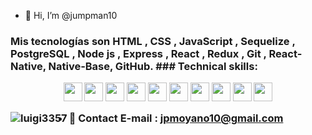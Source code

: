 - 👋 Hi, I’m @jumpman10

<!---
jumpman10/jumpman10 is a ✨ special ✨ repository because its `README.md` (this file) appears on your GitHub profile.
You can click the Preview link to take a look at your changes.
--->
### 
<a href="https://www.linkedin.com/in/juanpablo-moyano/">
</a></p>
<h3>  Mis tecnologías son HTML , CSS , JavaScript , Sequelize , PostgreSQL , Node js , Express , React , Redux , Git , React- Native, Native-Base, GitHub.
### Technical skills:  
<p align="center">
  <img src="https://user-images.githubusercontent.com/90634488/154065141-70c30e3c-30e7-4adf-91d1-d0b0256a24ee.png" width="30" height="30" align="center"/>
  <img src="https://user-images.githubusercontent.com/90634488/154065246-c172011a-63b6-47e7-9ae4-62d9ad40511e.png" width="30" height="30" align="center"/>
  <img src="https://user-images.githubusercontent.com/90634488/154065303-5b254d56-352d-48ba-b908-7f509f60e221.png" width="30" height="30" align="center"/>
  <img src="https://user-images.githubusercontent.com/90634488/154065351-e8cf5a47-8ef5-4272-b6c4-bf18e0c1a53d.png" width="30" height="30" align="center"/>
  <img src="https://user-images.githubusercontent.com/90634488/154065360-66f03302-95a5-4b28-91cb-932e15e51a51.png" width="30" height="30" align="center"/>
  <img src="https://user-images.githubusercontent.com/90634488/154065369-7a83b701-87ff-4753-8d1c-1f9fc32b6835.png" width="30" height="30" align="center"/>
  <img src="https://user-images.githubusercontent.com/90634488/154065377-bee1aeda-3485-40b4-949e-389c43c95dc2.png" width="30" height="30" align="center"/>
  <img src="https://user-images.githubusercontent.com/90634488/154065389-3217504f-bae8-45ab-9576-be0801f1930e.png" width="30" height="30" align="center"/>
  <img src="https://user-images.githubusercontent.com/90634488/154065415-ca0b77b2-d703-4079-9e2c-ef9bc4be6724.png" width="30" height="30" align="center"/>
  <img src="https://user-images.githubusercontent.com/90634488/154065421-62e56d3a-6255-453f-bdc9-008792d89010.png" width="30" height="30" align="center"/>
</p>  

<p><img align="left" src="https://github-readme-stats.vercel.app/api/top-langs?username=luigi3357&show_icons=true&locale=en&layout=compact" alt="luigi3357" /></p>


- 💼 Contact E-mail : jpmoyano10@gmail.com
